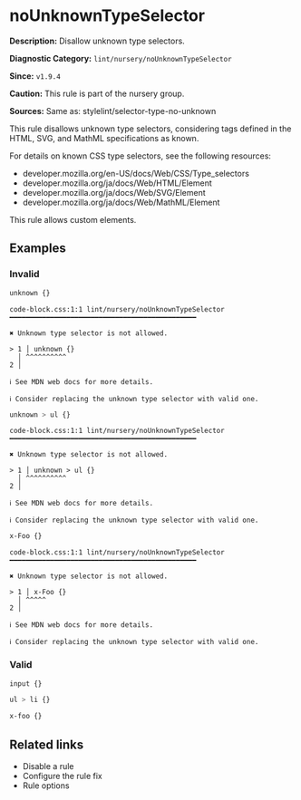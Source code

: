 # noUnknownTypeSelector

**Description:** Disallow unknown type selectors.

**Diagnostic Category:** `lint/nursery/noUnknownTypeSelector`

**Since:** `v1.9.4`

**Caution:** This rule is part of the nursery group.

**Sources:** Same as: stylelint/selector-type-no-unknown

This rule disallows unknown type selectors, considering tags defined in the HTML, SVG, and MathML specifications as known. 

For details on known CSS type selectors, see the following resources:
- developer.mozilla.org/en-US/docs/Web/CSS/Type_selectors
- developer.mozilla.org/ja/docs/Web/HTML/Element
- developer.mozilla.org/ja/docs/Web/SVG/Element
- developer.mozilla.org/ja/docs/Web/MathML/Element

This rule allows custom elements.

## Examples

### Invalid

```css
unknown {}
```
```
code-block.css:1:1 lint/nursery/noUnknownTypeSelector ━━━━━━━━━━━━━━━━━━━━━━━━━━━━━━━━━━━━━━━━━━━━━━

✖ Unknown type selector is not allowed.

> 1 │ unknown {}
  │ ^^^^^^^^^^
2 │ 

ℹ See MDN web docs for more details.

ℹ Consider replacing the unknown type selector with valid one.
```

```css
unknown > ul {}
```
```
code-block.css:1:1 lint/nursery/noUnknownTypeSelector ━━━━━━━━━━━━━━━━━━━━━━━━━━━━━━━━━━━━━━━━━━━━━━

✖ Unknown type selector is not allowed.

> 1 │ unknown > ul {}
  │ ^^^^^^^^^^
2 │ 

ℹ See MDN web docs for more details.

ℹ Consider replacing the unknown type selector with valid one.
```

```css
x-Foo {}
```
```
code-block.css:1:1 lint/nursery/noUnknownTypeSelector ━━━━━━━━━━━━━━━━━━━━━━━━━━━━━━━━━━━━━━━━━━━━━━

✖ Unknown type selector is not allowed.

> 1 │ x-Foo {}
  │ ^^^^^
2 │ 

ℹ See MDN web docs for more details.

ℹ Consider replacing the unknown type selector with valid one.
```

### Valid

```css
input {}
```

```css
ul > li {}
```

```css
x-foo {}
```

## Related links

- Disable a rule
- Configure the rule fix
- Rule options